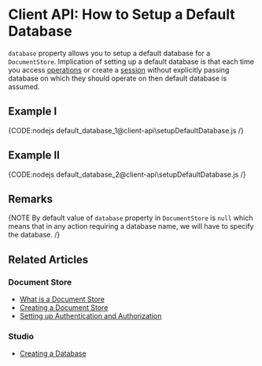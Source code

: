 # Client API: How to Setup a Default Database

`database` property allows you to setup a default database for a `DocumentStore`. Implication of setting up a default database is that each time you access [operations](../client-api/operations/what-are-operations) or create a [session](../client-api/session/what-is-a-session-and-how-does-it-work) without explicitly passing database on which they should operate on then default database is assumed.

## Example I

{CODE:nodejs default_database_1@client-api\setupDefaultDatabase.js /}

## Example II

{CODE:nodejs default_database_2@client-api\setupDefaultDatabase.js /}

## Remarks

{NOTE By default value of `database` property in `DocumentStore` is `null` which means that in any action requiring a database name, we will have to specify the database. /}

## Related Articles

### Document Store

- [What is a Document Store](../client-api/what-is-a-document-store)
- [Creating a Document Store](../client-api/creating-document-store)
- [Setting up Authentication and Authorization](../client-api/setting-up-authentication-and-authorization)

### Studio

- [Creating a Database](../studio/server/databases/create-new-database/general-flow)
